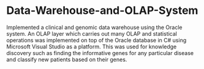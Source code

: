 # Data-Warehouse-and-OLAP-System
Implemented a clinical and genomic data warehouse using the Oracle system. An OLAP layer which carries out many OLAP and statistical operations was implemented on top of the Oracle database in C# using Microsoft Visual Studio as a platform. This was used for knowledge discovery such as finding the informative genes for any particular disease and classify new patients based on their genes.
